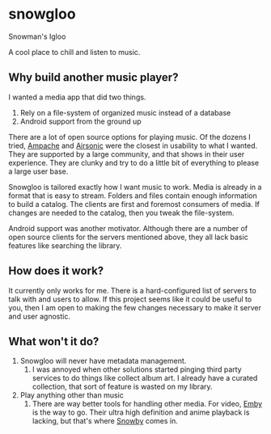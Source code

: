 # snowgloo

Snowman's Igloo

A cool place to chill and listen to music.

## Why build another music player?

I wanted a media app that did two things.

1. Rely on a file-system of organized music instead of a database
2. Android support from the ground up

There are a lot of open source options for playing music. Of the dozens I tried, [Ampache](https://github.com/ampache/ampache) and [Airsonic](https://github.com/airsonic/airsonic) were the closest in usability to what I wanted. They are supported by a large community, and that shows in their user experience. They are clunky and try to do a little bit of everything to please a large user base.

Snowgloo is tailored exactly how I want music to work. Media is already in a format that is easy to stream. Folders and files contain enough information to build a catalog. The clients are first and foremost consumers of media. If changes are needed to the catalog, then you tweak the file-system.

Android support was another motivator. Although there are a number of open source clients for the servers mentioned above, they all lack basic features like searching the library.

## How does it work?

It currently only works for me. There is a hard-configured list of servers to talk with and users to allow. If this project seems like it could be useful to you, then I am open to making the few changes necessary to make it server and user agnostic.

## What won't it do?

1. Snowgloo will never have metadata management.
    1. I was annoyed when other solutions started pinging third party services to do things like collect album art. I already have a curated collection, that sort of feature is wasted on my library.
1. Play anything other than music
    1. There are way better tools for handling other media. For video, [Emby](https://github.com/MediaBrowser/Emby) is the way to go. Their ultra high definition and anime playback is lacking, but that's where [Snowby](https://github.com/XBigTK13X/snowby) comes in.
